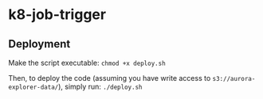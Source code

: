 # k8-job-trigger

## Deployment

Make the script executable:
`chmod +x deploy.sh`

Then, to deploy the code (assuming you have write access to `s3://aurora-explorer-data/`), simply run:
`./deploy.sh`

